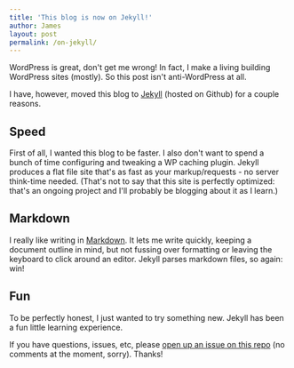 ```yaml
---
title: 'This blog is now on Jekyll!'
author: James
layout: post
permalink: /on-jekyll/
---
```

WordPress is great, don't get me wrong! In fact, I make a living building WordPress sites (mostly). So this post isn't anti-WordPress at all.

I have, however, moved this blog to [Jekyll](http://jekyllrb.com/) (hosted on Github) for a couple reasons. 

## Speed

First of all, I wanted this blog to be faster. I also don't want to spend a bunch of time configuring and tweaking a WP caching plugin. Jekyll produces a flat file site that's as fast as your markup/requests - no server think-time needed. (That's not to say that this site is perfectly optimized: that's an ongoing project and I'll probably be blogging about it as I learn.)

## Markdown

I really like writing in [Markdown](http://daringfireball.net/projects/markdown/syntax). It lets me write quickly, keeping a document outline in mind, but not fussing over formatting or leaving the keyboard to click around an editor. Jekyll parses markdown files, so again: win!

## Fun

To be perfectly honest, I just wanted to try something new. Jekyll has been a fun little learning experience.

If you have questions, issues, etc, please [open up an issue on this repo](https://github.com/jdsteinbach/jdsteinbach.github.io/issues/new) (no comments at the moment, sorry). Thanks!
